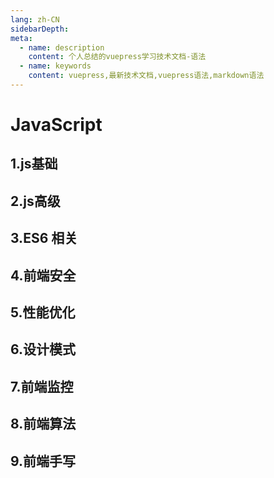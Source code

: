 ```yaml
---
lang: zh-CN
sidebarDepth: 
meta:
  - name: description
    content: 个人总结的vuepress学习技术文档-语法
  - name: keywords
    content: vuepress,最新技术文档,vuepress语法,markdown语法
---
```


# JavaScript

## 1.js基础

## 2.js高级

## 3.ES6 相关

## 4.前端安全

## 5.性能优化

## 6.设计模式

## 7.前端监控

## 8.前端算法

## 9.前端手写
